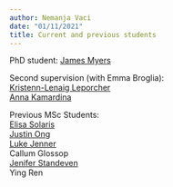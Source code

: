 ```yaml
---
author: Nemanja Vaci
date: "01/11/2021"
title: Current and previous students
---
```


PhD student: [James Myers](https://x.com/jamesacmyers) </br>

Second supervision (with Emma Broglia):</br> [Kristenn-Lenaig Leporcher](https://www.researchgate.net/profile/Kristenn_Lenaig_Leporcher) </br>
[Anna Kamardina](https://uk.linkedin.com/in/anna-kamardina-207b802a2?original_referer=https%3A%2F%2Fwww.google.com%2F)

Previous MSc Students:</br> [Elisa Solaris](https://www.linkedin.com/in/elisa-solaris-106014132/?originalSubdomain=uk)</br>
[Justin Ong](https://www.linkedin.com/in/justin-ong-301115119/?originalSubdomain=sg)</br>
[Luke Jenner](https://www.linkedin.com/in/luke-jenner-3264781b6/)</br>
Callum Glossop</br>
[Jenifer Standeven](https://uk.linkedin.com/in/jennifer-standeven-84894619b)</br>
Ying Ren


